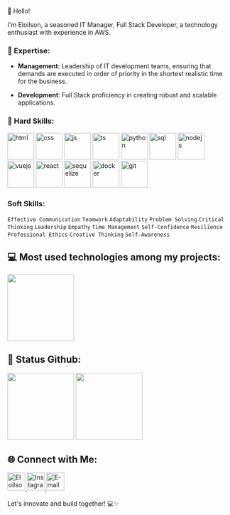 👋 Hello!

  I'm Eloilson, a seasoned IT Manager, Full Stack Developer, a technology enthusiast with experience in AWS.

### 🚀 Expertise:

- **Management**: 
 Leadership of IT development teams, ensuring that demands are executed in order of priority in the shortest realistic time for the business.

- **Development**:
Full Stack proficiency in creating robust and scalable applications.

### 🔧 Hard Skills:
 
<div>
    <img alt="html" src="https://cdn-icons-png.flaticon.com/128/1051/1051277.png" height="60"/>
    <img alt="css" src="https://cdn-icons-png.flaticon.com/128/732/732190.png" width="60" height="60"/>
    <img alt="js" src="https://seeklogo.com/images/J/javascript-logo-8892AEFCAC-seeklogo.com.png" width="60" height="60"/>
    <img alt="ts" src="https://seeklogo.com/images/T/typescript-logo-B29A3F462D-seeklogo.com.png" width="60" height="60"/>
    <img alt="python" src="https://cdn-icons-png.flaticon.com/128/5968/5968350.png" height="60"/>
    <img alt="sql" src="https://cdn-icons-png.flaticon.com/512/2772/2772128.png" height="60"/>
    <img alt="nodejs" src="https://seeklogo.com/images/N/nodejs-logo-54107C5EDD-seeklogo.com.png?v=638179441380000000" height="60"/>
    <img alt="vuejs" src="https://logosdownload.com/logo/vue.js-logo-512.png" height="60"/>
    <img alt="react" src="https://cdn-icons-png.flaticon.com/128/1126/1126012.png" height="60"/>
    <img alt="sequelize" src="https://seeklogo.com/images/S/sequelize-logo-9A5075DB9F-seeklogo.com.png" height="60"/>
    <img alt="docker" src="https://seeklogo.com/images/D/docker-logo-CF97D0124B-seeklogo.com.png" height="60"/>
    <img alt="git" src="https://seeklogo.com/images/G/git-logo-A1D01DDA30-seeklogo.com.png" height="60"/>

### Soft Skills:

`Effective Communication`
`Teamwork`
`Adaptability`
`Problem Solving`
`Critical Thinking`
`Leadership`
`Empathy`
`Time Management`
`Self-Confidence`
`Resilience`
`Professional Ethics`
`Creative Thinking`
`Self-Awareness`

## 💻 Most used technologies among my projects:

 <img height="150" src="https://github-readme-stats.vercel.app/api/top-langs/?username=eloilsondosanjos&layout=compact&hide_title=true&theme=transparent"/>
 

## 🎯 Status Github:

<div>
  <img height="150" src="https://github-readme-stats.vercel.app/api?username=eloilsondosanjos&show_icons=true&hide_title=true&theme=transparent"/>

  <img height="150" src="https://github-readme-streak-stats.herokuapp.com/?user=eloilsondosanjos&show_icons=true&hide_title=true&fire=5194F0&ring=5194F0&currStreakLabel=5194F0&theme=transparent"/>
</div> 

## 🌐 Connect with Me:

<a href="https://www.linkedin.com/in/eloilsondosanjosrocha/" target="_blank">
  <img height="40" alt="Eloilson dos Anjos" src="https://cdn-icons-png.flaticon.com/128/3536/3536505.png"/>
</a>

<a href="https://www.instagram.com/elo_dosanjos" target="_blank">
  <img height="40" alt="Instagram" src="https://cdn.icon-icons.com/icons2/836/PNG/96/Instagram_icon-icons.com_66804.png" />
</a>
<a href="https://twitter.com/eloilson_dos" target="_blank">
  <img  height="40" alt="E-mail" src="https://cdn-icons-png.flaticon.com/128/3256/3256013.png" />
</a>
</br>
</br>
Let's innovate and build together! 💻✨

 

